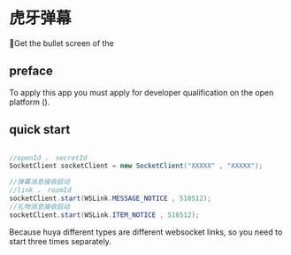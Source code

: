 # 虎牙弹幕
🐯Get the bullet screen of the [](http://www.huya.com/)

## preface
To apply this app you must apply for developer qualification on the open platform ([](http://open.huya.com)).

## quick start

```java

//openId ， secretId
SocketClient socketClient = new SocketClient("XXXXX" , "XXXXX");

//弹幕消息接收启动
//link ， roomId
socketClient.start(WSLink.MESSAGE_NOTICE , 518512);
//礼物消息接收启动
socketClient.start(WSLink.ITEM_NOTICE , 518512);

```
Because huya different types are different websocket links, so you need to start three times separately.




